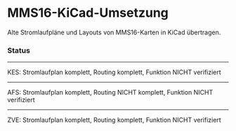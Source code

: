 # MMS16-KiCad-Umsetzung
Alte Stromlaufpläne und Layouts von MMS16-Karten in KiCad übertragen.

### Status
---
KES: 
Stromlaufplan komplett, Routing komplett, Funktion NICHT verifiziert

---
AFS: 
Stromlaufplan komplett, Routing NICHT komplett, Funktion NICHT verifiziert

---
ZVE:
Stromlaufplan komplett, Routing komplett, Funktion NICHT verifiziert
